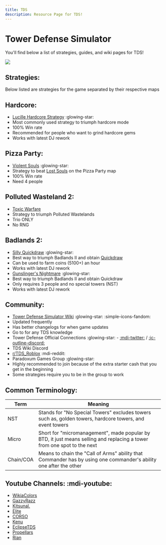 ```yaml
---
title: TDS
description: Resource Page for TDS!
---
```


# **Tower Defense Simulator**

You'll find below a list of strategies, guides, and wiki pages for TDS!

![](/tdsbanner.png)

## Strategies:
Below listed are strategies for the game separated by their respective maps

## Hardcore:
- [Lucille Hardcore Strategy](https://docs.google.com/document/d/1NOE7FtL-l8T23LbuK-XHYb3YwFhv_EkL6FnHPrcSih4/edit#heading=h.5j8k7csi2use) :glowing-star: <tooltip><li>Most commonly used strategy to triumph hardcore mode</li><li>100% Win rate</li><li>Recommended for people who want to grind hardcore gems</li><li>Works with latest DJ rework</li></tooltip>

## Pizza Party:
- [Violent Souls](https://docs.google.com/document/d/1JrEKFaLYorokU8F15PSvyfs585PYeOly6HqgLt-m9Ss/edit) :glowing-star: <tooltip><li>Strategy to beat [Lost Souls](https://www.rolimons.com/gamebadge/2129234540) on the Pizza Party map</li><li>100% Win rate</li><li>Need 4 people</li></tooltip>

## Polluted Wasteland 2:
- [Toxic Warfare](https://docs.google.com/document/d/17NFb41DmAbkWobhsQ9FytWy_X-DGF9yoCNQDGfMSlv8/edit#heading=h.xr59spo9o45t) <tooltip><li>Strategy to triumph Polluted Wastelands</li><li>Trio ONLY</li><li>No RNG</li></tooltip>

## Badlands 2:
- [Silly Quickdraw](https://docs.google.com/document/d/1qHP0G-dXLSp7vtBeNs0-AvtGYSIGuLPpufXVmVxNiqU) :glowing-star: <tooltip><li>Best way to triumph Badlands II and obtain [Quickdraw](https://www.rolimons.com/gamebadge/2128794398)</li><li>Can be used to farm coins (5100+) an hour</li><li>Works with latest DJ rework</li></tooltip>
- [Gunslinger's Nightmare](https://docs.google.com/document/d/1DPfNhxLbipR9p3FlXWHvAthczX7onUxVNpz-YLUvJuQ/edit#heading=h.ndqo2um0rvd7) :glowing-star: <tooltip><li>Best way to triumph Badlands II and obtain Quickdraw</li><li>Only requires 3 people and no special towers (NST)</li><li>Works with latest DJ rework</li></tooltip>

## Community:
- [Tower Defense Simulator Wiki](https://tds.fandom.com/wiki/Tower_Defense_Simulator_Wiki) :glowing-star: :simple-icons-fandom: <tooltip><li>Updated frequently</li><li>Has better changelogs for when game updates</li><li>Go to for any TDS knowledge</li></tooltip>
- Tower Defense Official Connections :glowing-star: - [:mdi-twitter:](https://x.com/paradoxum_games) / [:ic-outline-discord:](https://discord.gg/tds)
- TDS Wiki Discord <Badge type="tip" icon="i-ic-outline-discord" text="Invite" link="https://discord.gg/MtcRRjUA7F" />
- [r/TDS_Roblox](https://www.reddit.com/r/TDS_Roblox/) :mdi-reddit:
- Paradoxum Games Group :glowing-star: <Badge type="tip" icon="i-simple-icons-roblox" text="Group" link="https://www.roblox.com/groups/4914494/Paradoxum-Games" /> <tooltip><li>Highly recommended to join because of the extra starter cash that you get in the beginning</li><li>Some strategies require you to be in the group to work</li></tooltip>

## Common Terminology:

| Term      | Meaning                                                                                                                 |
|-----------|-------------------------------------------------------------------------------------------------------------------------|
| NST       | Stands for "No Special Towers" excludes towers such as, golden towers, hardcore towers, and event towers                |
| Micro     | Short for "micromanagement", made popular by BTD, it just means selling and replacing a tower from one spot to the next |
| Chain/COA | Means to chain the "Call of Arms" ability that Commander has by using one commander's ability one after the other       |

## Youtube Channels: :mdi-youtube:
- [WikiaColors](https://www.youtube.com/@WikiaColors)
- [GazzyRazz](https://www.youtube.com/@GazzyRazz)
- [Kitsunal.](https://www.youtube.com/@Kitsunal.)
- [Elite](https://www.youtube.com/@EliteElite)
- [CORSO](https://www.youtube.com/@CORSOBLOX)
- [Kenu](https://www.youtube.com/@kenuytb)
- [EclipseTDS](https://www.youtube.com/@EclipseTDS)
- [Propellars](https://www.youtube.com/@propellars)
- [Rian](https://youtube.com/@rainyrians)
